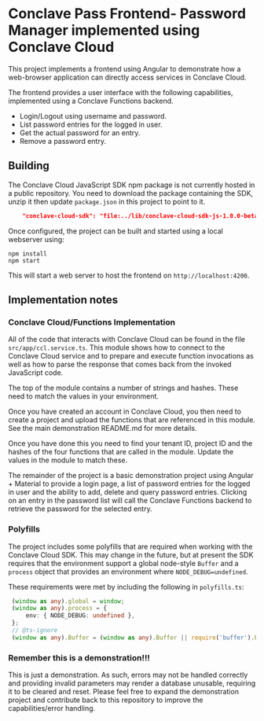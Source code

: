 # Conclave Pass Frontend- Password Manager implemented using Conclave Cloud
This project implements a frontend using Angular to demonstrate how a
web-browser application can directly access services in Conclave Cloud.

The frontend provides a user interface with the following capabilities,
implemented using a Conclave Functions backend.

* Login/Logout using username and password.
* List password entries for the logged in user.
* Get the actual password for an entry.
* Remove a password entry.

## Building
The Conclave Cloud JavaScript SDK npm package is not currently hosted in a
public repository. You need to download the package containing the SDK, unzip it
then update `package.json` in this project to point to it.

```json
    "conclave-cloud-sdk": "file:../lib/conclave-cloud-sdk-js-1.0.0-beta1",
```

Once configured, the project can be built and started using a local webserver using:

```
npm install
npm start
```

This will start a web server to host the frontend on `http://localhost:4200`.

## Implementation notes
### Conclave Cloud/Functions Implementation
All of the code that interacts with Conclave Cloud can be found in the file
`src/app/ccl.service.ts`. This module shows how to connect to the Conclave Cloud
service and to prepare and execute function invocations as well as how to parse
the response that comes back from the invoked JavaScript code.

The top of the module contains a number of strings and hashes. These need to
match the values in your environment.

Once you have created an account in Conclave Cloud, you then need to create a
project and upload the functions that are referenced in this module. See the
main demonstration README.md for more details.

Once you have done this you need to find your tenant ID, project ID and the
hashes of the four functions that are called in the module. Update the values in
the module to match these.

The remainder of the project is a basic demonstration project using Angular +
Material to provide a login page, a list of password entries for the logged in
user and the ability to add, delete and query password entries. Clicking on an
entry in the password list will call the Conclave Functions backend to retrieve
the password for the selected entry.

### Polyfills
The project includes some polyfills that are required when working with the
Conclave Cloud SDK. This may change in the future, but at present the SDK
requires that the environment support a global node-style `Buffer` and a
`process` object that provides an environment where `NODE_DEBUG=undefined`.

These requirements were met by including the following in `polyfills.ts`:

```typescript
 (window as any).global = window;
 (window as any).process = {
     env: { NODE_DEBUG: undefined },
 };
 // @ts-ignore
 (window as any).Buffer = (window as any).Buffer || require('buffer').Buffer;
 ```

### Remember this is a demonstration!!!
This is just a demonstration. As such, errors may not be handled correctly and
providing invalid parameters may render a database unusable, requiring it to be
cleared and reset. Please feel free to expand the demonstration project and
contribute back to this repository to improve the capabilities/error handling.
